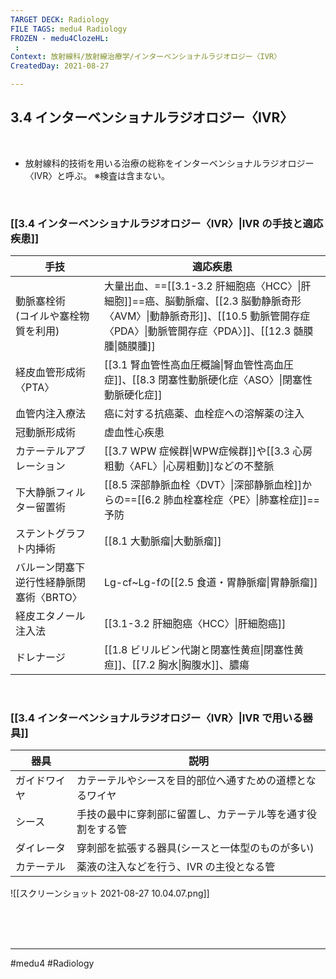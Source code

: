 ```yaml
---
TARGET DECK: Radiology
FILE TAGS: medu4 Radiology
FROZEN - medu4ClozeHL:
 : 
Context: 放射線科/放射線治療学/インターベンショナルラジオロジー〈IVR〉
CreatedDay: 2021-08-27

---
```


## 3.4 インターベンショナルラジオロジー〈IVR〉

<br>

* 放射線科的技術を用いる治療の総称をインターベンショナルラジオロジー〈IVR〉と呼ぶ。
※検査は含まない。

<br>

### [[3.4 インターベンショナルラジオロジー〈IVR〉|IVR の手技と適応疾患]]
|手技|適応疾患|
|---|---|
|動脈塞栓術<br>(コイルや塞栓物質を利用) |大量出血、==[[3.1-3.2 肝細胞癌〈HCC〉\|肝細胞]]==癌、脳動脈瘤、[[2.3 脳動静脈奇形〈AVM〉\|動静脈奇形]]、[[10.5 動脈管開存症〈PDA〉\|動脈管開存症〈PDA〉]]、[[12.3 髄膜腫\|髄膜腫]]|
|経皮血管形成術〈PTA〉|[[3.1 腎血管性高血圧概論\|腎血管性高血圧症]]、[[8.3 閉塞性動脈硬化症〈ASO〉\|閉塞性動脈硬化症]]|
|血管内注入療法|癌に対する抗癌薬、血栓症への溶解薬の注入|
|冠動脈形成術|虚血性心疾患|
|カテーテルアブレーション|[[3.7 WPW 症候群\|WPW症候群]]や[[3.3 心房粗動〈AFL〉\|心房粗動]]などの不整脈|
|下大静脈フィルター留置術|[[8.5 深部静脈血栓〈DVT〉\|深部静脈血栓]]からの==[[6.2 肺血栓塞栓症〈PE〉\|肺塞栓症]]==予防|
|ステントグラフト内挿術|[[8.1 大動脈瘤\|大動脈瘤]]|
|バルーン閉塞下逆行性経静脈閉塞術〈BRTO〉|Lg-cf~Lg-fの[[2.5 食道・胃静脈瘤\|胃静脈瘤]]|
|経皮エタノール注入法|[[3.1-3.2 肝細胞癌〈HCC〉\|肝細胞癌]]|
|ドレナージ|[[1.8 ビリルビン代謝と閉塞性黄疸\|閉塞性黄疸]]、[[7.2 胸水\|胸腹水]]、膿瘍|
<!--ID: 1630741039429-->


<br>

### [[3.4 インターベンショナルラジオロジー〈IVR〉|IVR で用いる器具]]
|器具|説明|
|---|---|
|ガイドワイヤ|カテーテルやシースを目的部位へ通すための道標となるワイヤ|
|シース|手技の最中に穿刺部に留置し、カテーテル等を通す役割をする管|
|ダイレータ|穿刺部を拡張する器具(シースと一体型のものが多い)|
|カテーテル|薬液の注入などを行う、IVR の主役となる管|
![[スクリーンショット 2021-08-27 10.04.07.png]]
	
	
<br><br><br>

---
#medu4 #Radiology  
